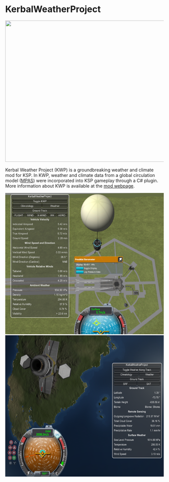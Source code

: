 # KerbalWeatherProject

<p align="center">
<img width="800" height="450" src="Figures/olrtoa_hrly.gif">
</p>

Kerbal Weather Project (KWP) is a groundbreaking weather and climate mod for KSP. In KWP, weather and climate data from a global circulation model ([MPAS](https://mpas-dev.github.io/)) were incorporated into KSP gameplay through a C# plugin. More information about KWP is available at the [mod webpage](https://kerbalwxproject.space).

<p align="center">
<img width="600" height="450" src="Figures/wxballoon.png">
<img width="600" height="450" src="Figures/satmet.png">
</p>

